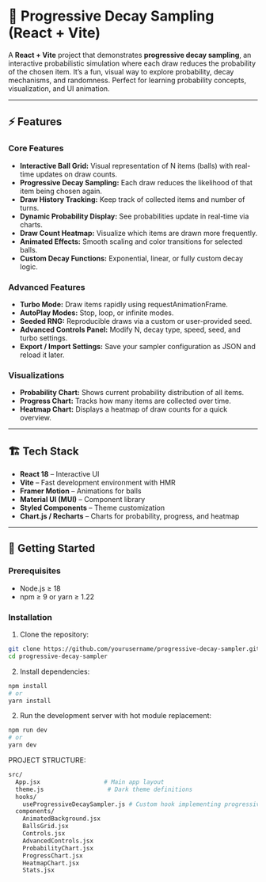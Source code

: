 # 🎲 Progressive Decay Sampling (React + Vite)

A **React + Vite** project that demonstrates **progressive decay sampling**, an interactive probabilistic simulation where each draw reduces the probability of the chosen item. It’s a fun, visual way to explore probability, decay mechanisms, and randomness. Perfect for learning probability concepts, visualization, and UI animation.

---

## ⚡ Features

### Core Features
- **Interactive Ball Grid:** Visual representation of N items (balls) with real-time updates on draw counts.
- **Progressive Decay Sampling:** Each draw reduces the likelihood of that item being chosen again.
- **Draw History Tracking:** Keep track of collected items and number of turns.
- **Dynamic Probability Display:** See probabilities update in real-time via charts.
- **Draw Count Heatmap:** Visualize which items are drawn more frequently.
- **Animated Effects:** Smooth scaling and color transitions for selected balls.
- **Custom Decay Functions:** Exponential, linear, or fully custom decay logic.

### Advanced Features
- **Turbo Mode:** Draw items rapidly using requestAnimationFrame.
- **AutoPlay Modes:** Stop, loop, or infinite modes.
- **Seeded RNG:** Reproducible draws via a custom or user-provided seed.
- **Advanced Controls Panel:** Modify N, decay type, speed, seed, and turbo settings.
- **Export / Import Settings:** Save your sampler configuration as JSON and reload it later.

### Visualizations
- **Probability Chart:** Shows current probability distribution of all items.
- **Progress Chart:** Tracks how many items are collected over time.
- **Heatmap Chart:** Displays a heatmap of draw counts for a quick overview.

---

## 🏗 Tech Stack

- **React 18** – Interactive UI
- **Vite** – Fast development environment with HMR
- **Framer Motion** – Animations for balls
- **Material UI (MUI)** – Component library
- **Styled Components** – Theme customization
- **Chart.js / Recharts** – Charts for probability, progress, and heatmap

---

## 🚀 Getting Started

### Prerequisites
- Node.js ≥ 18
- npm ≥ 9 or yarn ≥ 1.22

### Installation
1. Clone the repository:
```bash
git clone https://github.com/yourusername/progressive-decay-sampler.git
cd progressive-decay-sampler
```
2. Install dependencies:
```bash
npm install
# or
yarn install
```
2. Run the development server with hot module replacement:
```bash
npm run dev
# or
yarn dev
```

PROJECT STRUCTURE:
```bash
src/
  App.jsx                  # Main app layout
  theme.js                  # Dark theme definitions
  hooks/
    useProgressiveDecaySampler.js # Custom hook implementing progressive decay sampling
  components/
    AnimatedBackground.jsx
    BallsGrid.jsx
    Controls.jsx
    AdvancedControls.jsx
    ProbabilityChart.jsx
    ProgressChart.jsx
    HeatmapChart.jsx
    Stats.jsx
```




